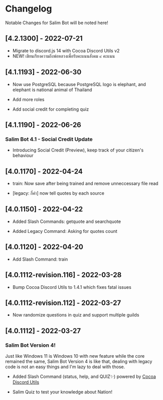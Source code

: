 # Changelog

Notable Changes for Salim Bot will be noted here!

## [4.2.1300] - 2022-07-21

- Migrate to discord.js 14 with Cocoa Discord Utils v2
- NEW! เขียนเรียงความถึงพ่อหลวงเพื่อรับคะแนนสังคม ๙ คะแนน

## [4.1.1193] - 2022-06-30

- Now use PostgreSQL because PostgreSQL logo is elephant, and elephant is national animal of Thailand

- Add more roles

- Add social credit for completing quiz

## [4.1.1190] - 2022-06-26

### Salim Bot 4.1 - Social Credit Update

- Introducing Social Credit (Preview), keep track of your citizen's behaviour

## [4.0.1170] - 2022-04-24

- train: Now save after being trained and remove unneccessary file read

- [legacy: กี่คำ] now tell quotes by each source

## [4.0.1150] - 2022-04-22

- Added Slash Commands: getquote and searchquote

- Added Legacy Command: Asking for quotes count

## [4.0.1120] - 2022-04-20

- Add Slash Command: train

## [4.0.1112-revision.116] - 2022-03-28

- Bump Cocoa Discord Utils to 1.4.1 which fixes fatal issues

## [4.0.1112-revision.112] - 2022-03-27

- Now randomize questions in quiz and support multiple guilds

## [4.0.1112] - 2022-03-27

### Salim Bot Version 4!

Just like Windows 11 is Windows 10 with new feature while the core remained the same,
Salim Bot Version 4 is like that, dealing with legacy code is not an easy things
and I'm lazy to deal with those.

- Added Slash Command (status, help, and QUIZ✨) powered by [Cocoa Discord Utils](https://github.com/Leomotors/cocoa-discord-utils)

- Salim Quiz to test your knowledge about Nation!
